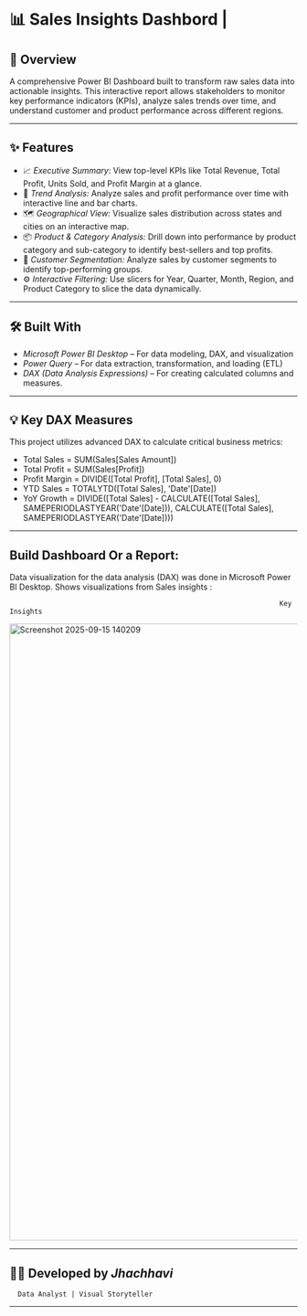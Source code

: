 # 📊 Sales Insights Dashbord | 


## 📖  Overview
A comprehensive Power BI Dashboard built to transform raw sales data into actionable insights. This interactive report allows stakeholders to monitor key performance indicators (KPIs), analyze sales trends over time, and understand customer and product performance across different regions.

---
 ## ✨ Features
- 📈 *Executive Summary*: View top-level KPIs like Total Revenue, Total Profit, Units Sold, and Profit Margin at a glance.
- 📅 *Trend Analysis:* Analyze sales and profit performance over time with interactive line and bar charts.
- 🗺️ *Geographical View:* Visualize sales distribution across states and cities on an interactive map.
- 📦 *Product & Category Analysis:* Drill down into performance by product category and sub-category to identify best-sellers and top profits.
- 👥 *Customer Segmentation:* Analyze sales by customer segments to identify top-performing groups.
- ⚙️ *Interactive Filtering:* Use slicers for Year, Quarter, Month, Region, and Product Category to slice the data dynamically.

 
---
 ## 🛠️ Built With
- *Microsoft Power BI Desktop* – For data modeling, DAX, and visualization
- *Power Query* – For data extraction, transformation, and loading (ETL)
- *DAX (Data Analysis Expressions)* – For creating calculated columns and measures. 

---
## 💡 Key DAX Measures
This project utilizes advanced DAX to calculate critical business metrics:
- Total Sales = SUM(Sales[Sales Amount])
- Total Profit = SUM(Sales[Profit])
- Profit Margin = DIVIDE([Total Profit], [Total Sales], 0)
- YTD Sales = TOTALYTD([Total Sales], 'Date'[Date])
- YoY Growth = DIVIDE([Total Sales] - CALCULATE([Total Sales], SAMEPERIODLASTYEAR('Date'[Date])), CALCULATE([Total Sales], SAMEPERIODLASTYEAR('Date'[Date])))

---
##  Build Dashboard Or a Report:
Data visualization for the data analysis (DAX) was done in Microsoft Power BI Desktop.
Shows visualizations from Sales insights :

                                                                      Key Insights
<img width="1920" height="1080" alt="Screenshot 2025-09-15 140209" src="https://github.com/user-attachments/assets/f948564b-a739-4301-ad17-e4dfeafc6e2e" />


---
## 👩‍💻 Developed by *Jhachhavi*
      Data Analyst | Visual Storyteller 
---


